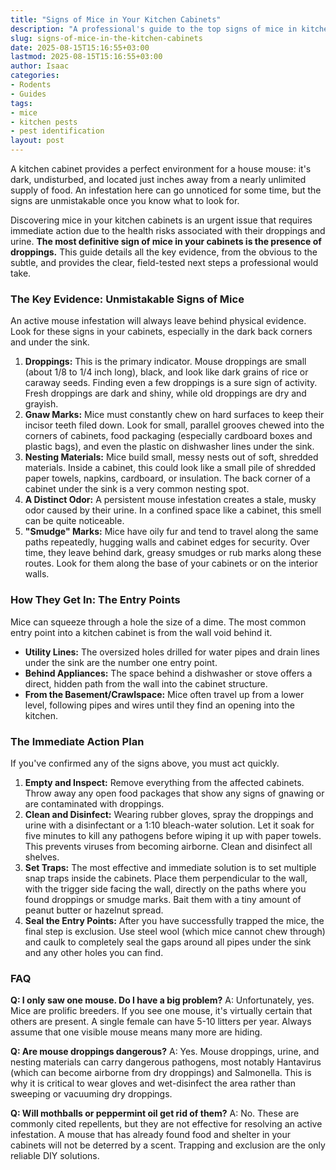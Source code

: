 ```yaml
---
title: "Signs of Mice in Your Kitchen Cabinets"
description: "A professional's guide to the top signs of mice in kitchen cabinets. Learn to identify the subtle evidence, from droppings to smudge marks, and understand what to do next."
slug: signs-of-mice-in-the-kitchen-cabinets
date: 2025-08-15T15:16:55+03:00
lastmod: 2025-08-15T15:16:55+03:00
author: Isaac
categories:
- Rodents
- Guides
tags:
- mice
- kitchen pests
- pest identification
layout: post
---
```

A kitchen cabinet provides a perfect environment for a house mouse: it's dark, undisturbed, and located just inches away from a nearly unlimited supply of food. An infestation here can go unnoticed for some time, but the signs are unmistakable once you know what to look for.

Discovering mice in your kitchen cabinets is an urgent issue that requires immediate action due to the health risks associated with their droppings and urine. **The most definitive sign of mice in your cabinets is the presence of droppings.** This guide details all the key evidence, from the obvious to the subtle, and provides the clear, field-tested next steps a professional would take.

### The Key Evidence: Unmistakable Signs of Mice

An active mouse infestation will always leave behind physical evidence. Look for these signs in your cabinets, especially in the dark back corners and under the sink.

1.  **Droppings:** This is the primary indicator. Mouse droppings are small (about 1/8 to 1/4 inch long), black, and look like dark grains of rice or caraway seeds. Finding even a few droppings is a sure sign of activity. Fresh droppings are dark and shiny, while old droppings are dry and grayish.
2.  **Gnaw Marks:** Mice must constantly chew on hard surfaces to keep their incisor teeth filed down. Look for small, parallel grooves chewed into the corners of cabinets, food packaging (especially cardboard boxes and plastic bags), and even the plastic on dishwasher lines under the sink.
3.  **Nesting Materials:** Mice build small, messy nests out of soft, shredded materials. Inside a cabinet, this could look like a small pile of shredded paper towels, napkins, cardboard, or insulation. The back corner of a cabinet under the sink is a very common nesting spot.
4.  **A Distinct Odor:** A persistent mouse infestation creates a stale, musky odor caused by their urine. In a confined space like a cabinet, this smell can be quite noticeable.
5.  **"Smudge" Marks:** Mice have oily fur and tend to travel along the same paths repeatedly, hugging walls and cabinet edges for security. Over time, they leave behind dark, greasy smudges or rub marks along these routes. Look for them along the base of your cabinets or on the interior walls.

### How They Get In: The Entry Points

Mice can squeeze through a hole the size of a dime. The most common entry point into a kitchen cabinet is from the wall void behind it.

*   **Utility Lines:** The oversized holes drilled for water pipes and drain lines under the sink are the number one entry point.
*   **Behind Appliances:** The space behind a dishwasher or stove offers a direct, hidden path from the wall into the cabinet structure.
*   **From the Basement/Crawlspace:** Mice often travel up from a lower level, following pipes and wires until they find an opening into the kitchen.

### The Immediate Action Plan

If you've confirmed any of the signs above, you must act quickly.

1.  **Empty and Inspect:** Remove everything from the affected cabinets. Throw away any open food packages that show any signs of gnawing or are contaminated with droppings.
2.  **Clean and Disinfect:** Wearing rubber gloves, spray the droppings and urine with a disinfectant or a 1:10 bleach-water solution. Let it soak for five minutes to kill any pathogens before wiping it up with paper towels. This prevents viruses from becoming airborne. Clean and disinfect all shelves.
3.  **Set Traps:** The most effective and immediate solution is to set multiple snap traps inside the cabinets. Place them perpendicular to the wall, with the trigger side facing the wall, directly on the paths where you found droppings or smudge marks. Bait them with a tiny amount of peanut butter or hazelnut spread.
4.  **Seal the Entry Points:** After you have successfully trapped the mice, the final step is exclusion. Use steel wool (which mice cannot chew through) and caulk to completely seal the gaps around all pipes under the sink and any other holes you can find.

### FAQ

**Q: I only saw one mouse. Do I have a big problem?**
A: Unfortunately, yes. Mice are prolific breeders. If you see one mouse, it's virtually certain that others are present. A single female can have 5-10 litters per year. Always assume that one visible mouse means many more are hiding.

**Q: Are mouse droppings dangerous?**
A: Yes. Mouse droppings, urine, and nesting materials can carry dangerous pathogens, most notably Hantavirus (which can become airborne from dry droppings) and Salmonella. This is why it is critical to wear gloves and wet-disinfect the area rather than sweeping or vacuuming dry droppings.

**Q: Will mothballs or peppermint oil get rid of them?**
A: No. These are commonly cited repellents, but they are not effective for resolving an active infestation. A mouse that has already found food and shelter in your cabinets will not be deterred by a scent. Trapping and exclusion are the only reliable DIY solutions.
